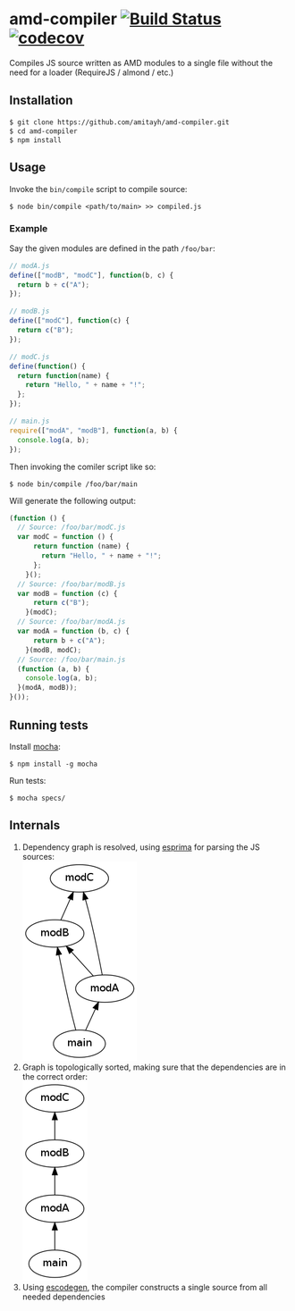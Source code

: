 # amd-compiler [![Build Status](https://travis-ci.org/amitayh/amd-compiler.svg?branch=master)](https://travis-ci.org/amitayh/amd-compiler) [![codecov](https://codecov.io/gh/amitayh/amd-compiler/branch/master/graph/badge.svg)](https://codecov.io/gh/amitayh/amd-compiler)

Compiles JS source written as AMD modules to a single file without the need for a loader (RequireJS / almond / etc.)

## Installation

```
$ git clone https://github.com/amitayh/amd-compiler.git
$ cd amd-compiler
$ npm install
```

## Usage

Invoke the `bin/compile` script to compile source:

```
$ node bin/compile <path/to/main> >> compiled.js
```

### Example

Say the given modules are defined in the path `/foo/bar`:


```js
// modA.js
define(["modB", "modC"], function(b, c) {
  return b + c("A");
});
```

```js
// modB.js
define(["modC"], function(c) {
  return c("B");
});
```

```js
// modC.js
define(function() {
  return function(name) {
    return "Hello, " + name + "!";
  };
});
```

```js
// main.js
require(["modA", "modB"], function(a, b) {
  console.log(a, b);
});
```

Then invoking the comiler script like so:

```
$ node bin/compile /foo/bar/main
```

Will generate the following output:

```js
(function () {
  // Source: /foo/bar/modC.js
  var modC = function () {
      return function (name) {
        return "Hello, " + name + "!";
      };
    }();
  // Source: /foo/bar/modB.js
  var modB = function (c) {
      return c("B");
    }(modC);
  // Source: /foo/bar/modA.js
  var modA = function (b, c) {
      return b + c("A");
    }(modB, modC);
  // Source: /foo/bar/main.js
  (function (a, b) {
    console.log(a, b);
  }(modA, modB));
}());
```

## Running tests

Install [mocha](http://mochajs.org/):

```
$ npm install -g mocha
```

Run tests:

```
$ mocha specs/
```

## Internals

1. Dependency graph is resolved, using [esprima](http://esprima.org/) for parsing the JS sources:<br>
   ![Dependency graph](doc/deps.png)
2. Graph is topologically sorted, making sure that the dependencies are in the correct order:<br>
   ![Dependencies in topological order](doc/sorted.png)
3. Using [escodegen](https://github.com/Constellation/escodegen), the compiler constructs a single source from all needed dependencies
